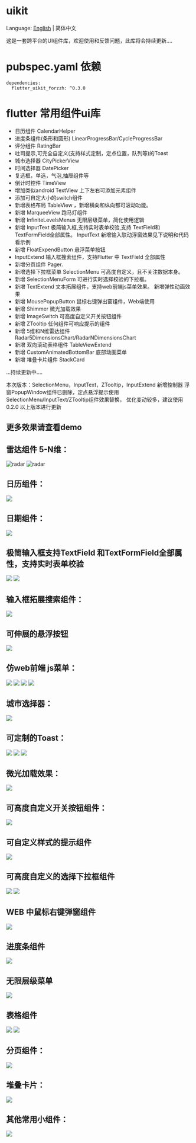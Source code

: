 # uikit

Language: [English](README.md) | 简体中文

这是一套跨平台的UI组件库，欢迎使用和反馈问题，此库将会持续更新....

# pubspec.yaml 依赖
    dependencies:
      flutter_uikit_forzzh: ^0.3.0


# flutter 常用组件ui库
*  日历组件 CalendarHelper
*  进度条组件(条形和圆形) LinearProgressBar/CycleProgressBar
*  评分组件 RatingBar
*  吐司提示,可完全自定义(支持样式定制，定点位置，队列等)的Toast
*  城市选择器 CityPickerView
*  时间选择器 DatePicker
*  复选框，单选，气泡,抽屉组件等
*  倒计时控件 TimeView
*  增加类似android TextView 上下左右可添加元素组件
*  添加可自定大小的switch组件
*  新增表格布局 TableView ，新增横向和纵向都可滚动功能。
*  新增 MarqueeView 跑马灯组件
*  新增 InfiniteLevelsMenus 无限层级菜单，简化使用逻辑
*  新增 InputText 极简输入框,支持实时表单校验,支持 TextField和 TextFormField全部属性。
     InputText 新增输入联动浮窗效果见下说明和代码看示例
*  新增 FloatExpendButton 悬浮菜单按钮
*  InputExtend 输入框搜索组件，支持Flutter 中 TextField 全部属性
*  新增分页组件 Pager.
*  新增选择下拉框菜单 SelectionMenu 可高度自定义，且不关注数据本身。
*  新增 SelectionMenuForm 可进行实时选择校验的下拉框。
*  新增 TextExtend 文本拓展组件，支持web前端js菜单效果。
      新增弹性动画效果
*  新增 MousePopupButton 鼠标右键弹出窗组件，Web端使用
*  新增 Shimmer 微光加载效果
*  新增 ImageSwitch 可高度自定义开关按钮组件
*  新增 ZTooltip 任何组件可响应提示的组件
*  新增 5维和N维雷达组件 Radar5DimensionsChart/RadarNDimensionsChart
*  新增 双向滚动表格组件 TableViewExtend
*  新增 CustomAnimatedBottomBar 底部动画菜单
*  新增 堆叠卡片组件 StackCard

  ...持续更新中....

本次版本：SelectionMenu，InputText，ZTooltip，InputExtend 新增控制器
浮窗PopupWindow组件已删除，定点悬浮提示使用 SelectionMenu/InputText/ZTooltip组件效果替换，
优化变动较多，建议使用 0.2.0 以上版本进行更新



## 更多效果请查看demo


## 雷达组件 5-N维：
![radar](https://github.com/zhengzaihong/uikit/blob/master/images/radar-n.png ) 
![radar](https://github.com/zhengzaihong/uikit/blob/master/images/radar-n2.png)

## 日历组件：
![](https://github.com/zhengzaihong/uikit/blob/master/images/calendar.gif)

## 日期组件：
![](https://github.com/zhengzaihong/uikit/blob/master/images/date_picker.png)


## 极简输入框支持TextField 和TextFormField全部属性，支持实时表单校验
![](https://github.com/zhengzaihong/uikit/blob/master/images/input_text.gif)
![](https://github.com/zhengzaihong/uikit/blob/master/images/input_text_pop.gif)



## 输入框拓展搜索组件：

![](https://github.com/zhengzaihong/uikit/blob/master/images/inputextentd.gif)

## 可伸展的悬浮按钮
![](https://github.com/zhengzaihong/uikit/blob/master/images/float_button.gif)

## 仿web前端 js菜单：
![](https://github.com/zhengzaihong/uikit/blob/master/images/text_extend.gif)
![](https://github.com/zhengzaihong/uikit/blob/master/images/text_extend2.gif)
![](https://github.com/zhengzaihong/uikit/blob/master/images/TextExtend3.gif)
![](https://github.com/zhengzaihong/uikit/blob/master/images/text_extend4.gif)

## 城市选择器：
![](https://github.com/zhengzaihong/uikit/blob/master/images/citypicker.gif)


## 可定制的Toast：
![](https://github.com/zhengzaihong/uikit/blob/master/images/toast.gif)
![](https://github.com/zhengzaihong/uikit/blob/master/images/toast_point.gif)
![](https://github.com/zhengzaihong/uikit/blob/master/images/toast_queue.gif)

## 微光加载效果：
![](https://github.com/zhengzaihong/uikit/blob/master/images/shimmer.gif)


## 可高度自定义开关按钮组件：
![](https://github.com/zhengzaihong/uikit/blob/master/images/image_switch.gif)


## 可自定义样式的提示组件
![](https://github.com/zhengzaihong/uikit/blob/master/images/ztooltip.gif)


## 可高度自定义的选择下拉框组件
![](https://github.com/zhengzaihong/uikit/blob/master/images/SelectionMenu.gif)
![](https://github.com/zhengzaihong/uikit/blob/master/images/SelectionMenu2.jpg)

## WEB 中鼠标右键弹窗组件
![](https://github.com/zhengzaihong/uikit/blob/master/images/MousePopupButton-Web.gif)

## 进度条组件
![](https://github.com/zhengzaihong/uikit/blob/master/images/progressbar.gif)

## 无限层级菜单
![](https://github.com/zhengzaihong/uikit/blob/master/images/one_expand.gif)

## 表格组件
![](https://github.com/zhengzaihong/uikit/blob/master/images/table_scroller.gif)
![](https://github.com/zhengzaihong/uikit/blob/master/images/tabview1.png)



## 分页组件：
![](https://github.com/zhengzaihong/uikit/blob/master/images/pager_image.png)

## 堆叠卡片：
![](https://github.com/zhengzaihong/uikit/blob/master/images/stack_card.gif)

## 其他常用小组件：
![](https://github.com/zhengzaihong/uikit/blob/master/images/widgets.gif)

